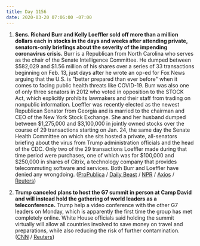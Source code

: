 ```yaml
---
title: Day 1156
date: 2020-03-20 07:06:00 -07:00
---
```


1. **Sens. Richard Burr and Kelly Loeffler sold off more than a million dollars each in stocks in the days and weeks after attending private, senators-only briefings about the severity of the impending coronavirus crisis.** Burr is a Republican from North Carolina who serves as the chair of the Senate Intelligence Committee. He dumped between $582,029 and $1.56 million of his shares over a series of 33 transactions beginning on Feb. 13, just days after he wrote an op-ed for Fox News arguing that the U.S. is "better prepared than ever before" when it comes to facing public health threats like COVID-19. Burr was also one of only three senators in 2012 who voted in opposition to the STOCK Act, which explicitly prohibits lawmakers and their staff from trading on nonpublic information. Loeffler was recently elected as the newest Republican Senator from Georgia and is married to the chairman and CEO of the New York Stock Exchange. She and her husband dumped between $1,275,000 and $3,100,000 in jointly owned stocks over the course of 29 transactions starting on Jan. 24, the same day the Senate Health Committee on which she sits hosted a private, all-senators briefing about the virus from Trump administration officials and the head of the CDC. Only two of the 29 transactions Loeffler made during that time period were purchases, one of which was for $100,000 and $250,000 in shares of Citrix, a technology company that provides telecommuting software and services. Both Burr and Loeffler have denied any wrongdoing. ([ProPublica](https://www.propublica.org/article/senator-dumped-up-to-1-6-million-of-stock-after-reassuring-public-about-coronavirus-preparedness) / [Daily Beast](https://www.thedailybeast.com/sen-kelly-loeffler-dumped-millions-in-stock-after-coronavirus-briefing) / [NPR](https://www.npr.org/2020/03/19/818192535/burr-recording-sparks-questions-about-private-comments-on-covid-19) / [Axios](https://www.axios.com/richard-burr-coronavirus-stock-7bd10426-de87-43d7-9939-8241d2ab08db.html) / [Reuters](https://www.reuters.com/article/us-china-health-usa-intelligence/u-s-spy-agencies-monitor-coronavirus-spread-concerns-about-india-sources-idUSKCN20L37R))

2. **Trump canceled plans to host the G7 summit in person at Camp David and will instead hold the gathering of world leaders as a teleconference.** Trump help a video conference with the other G7 leaders on Monday, which is apparently the first time the group has met completely online.  White House officials said holding the summit virtually will allow all countries involved to save money on travel and preparations, while also reducing the risk of further contamination. ([CNN](https://www.cnn.com/2020/03/19/politics/g7-camp-david-teleconference/index.html) / [Reuters](https://twitter.com/jeffmason1/status/1240766753640194049))